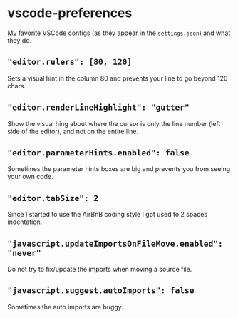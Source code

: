 # vscode-preferences

My favorite VSCode configs (as they appear in the `settings.json`) and what they do.


## `"editor.rulers": [80, 120]`

Sets a visual hint in the column 80 and prevents your line to go beyond 120 chars.


## `"editor.renderLineHighlight": "gutter"`

Show the visual hing about where the cursor is only the line number (left side of the editor), and not on the entire line.


## `"editor.parameterHints.enabled": false`

Sometimes the parameter hints boxes are big and prevents you from seeing your own code. 


## `"editor.tabSize": 2`

Since I started to use the AirBnB coding style I got used to 2 spaces indentation.


## `"javascript.updateImportsOnFileMove.enabled": "never"`

Do not try to fix/update the imports when moving a source file.


## `"javascript.suggest.autoImports": false`

Sometimes the auto imports are buggy.
